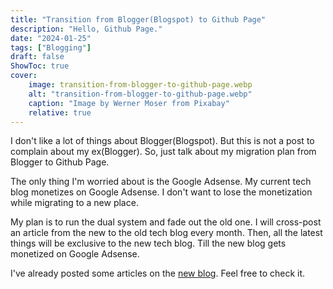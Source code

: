 ```yaml
---
title: "Transition from Blogger(Blogspot) to Github Page"
description: "Hello, Github Page."
date: "2024-01-25"
tags: ["Blogging"]
draft: false
ShowToc: true
cover:
    image: transition-from-blogger-to-github-page.webp 
    alt: "transition-from-blogger-to-github-page.webp"
    caption: "Image by Werner Moser from Pixabay"
    relative: true
---
```


I don't like a lot of things about Blogger(Blogspot). But this is not a post to complain about my ex(Blogger). So, just talk about my migration plan from Blogger to Github Page.

The only thing I'm worried about is the Google Adsense. My current tech blog monetizes on Google Adsense. I don't want to lose the monetization while migrating to a new place. 

My plan is to run the dual system and fade out the old one. I will cross-post an article from the new to the old tech blog every month. Then, all the latest things will be exclusive to the new tech blog. Till the new blog gets monetized on Google Adsense.

I've already posted some articles on the [new blog](https://yjchoo.github.io/techblog). Feel free to check it.